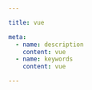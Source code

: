 ```yaml
---

title: vue

meta:
  - name: description
    content: vue
  - name: keywords
    content: vue

---
```


